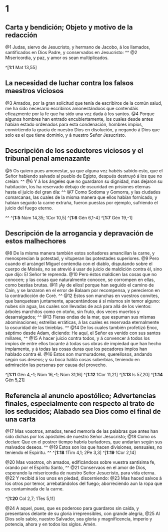 # 1 
## Carta y bendición; Objeto y motivo de la redacción
@1 Judas, siervo de Jesucristo, y hermano de Jacobo, á los llamados, santificados en Dios Padre, y conservados en Jesucristo: ^^ @2 Misericordia, y paz, y amor os sean multiplicados. 

^[**1:1** Mat 13,55]

## La necesidad de luchar contra los falsos maestros viciosos
@3 Amados, por la gran solicitud que tenía de escribiros de la común salud, me ha sido necesario escribiros amonestándoos que contendáis eficazmente por la fe que ha sido una vez dada á los santos. @4 Porque algunos hombres han entrado encubiertamente, los cuales desde antes habían estado ordenados para esta condenación, hombres impíos, convirtiendo la gracia de nuestro Dios en disolución, y negando á Dios que solo es el que tiene dominio, y á nuestro Señor Jesucristo. 


## Descripción de los seductores viciosos y el tribunal penal amenazante
@5 Os quiero pues amonestar, ya que alguna vez habéis sabido esto, que el Señor habiendo salvado al pueblo de Egipto, después destruyó á los que no creían: ^^ @6 Y á los ángeles que no guardaron su dignidad, mas dejaron su habitación, los ha reservado debajo de oscuridad en prisiones eternas hasta el juicio del gran día: ^^ @7 Como Sodoma y Gomorra, y las ciudades comarcanas, las cuales de la misma manera que ellos habían fornicado, y habían seguido la carne extraña, fueron puestas por ejemplo, sufriendo el juicio del fuego eterno. 

^^ 
^[**1:5** Núm 14,35; 1Cor 10,5] ^[**1:6** Gén 6,1-4] ^[**1:7** Gén 19,-1]

## Descripción de la arrogancia y depravación de estos malhechores
@8 De la misma manera también estos soñadores amancillan la carne, y menosprecian la potestad, y vituperan las potestades superiores. @9 Pero cuando el arcángel Miguel contendía con el diablo, disputando sobre el cuerpo de Moisés, no se atrevió á usar de juicio de maldición contra él, sino que dijo: El Señor te reprenda. @10 Pero éstos maldicen las cosas que no conocen; y las cosas que naturalmente conocen, se corrompen en ellas, como bestias brutas. @11 ¡Ay de ellos! porque han seguido el camino de Caín, y se lanzaron en el error de Balaam por recompensa, y perecieron en la contradicción de Coré. ^^ @12 Estos son manchas en vuestros convites, que banquetean juntamente, apacentándose á sí mismos sin temor alguno: nubes sin agua, las cuales son llevadas de acá para allá de los vientos: árboles marchitos como en otoño, sin fruto, dos veces muertos y desarraigados; ^^ @13 Fieras ondas de la mar, que espuman sus mismas abominaciones; estrellas erráticas, á las cuales es reservada eternalmente la oscuridad de las tinieblas. ^^ @14 De los cuales también profetizó Enoc, séptimo desde Adam, diciendo: He aquí, el Señor es venido con sus santos millares, ^^ @15 A hacer juicio contra todos, y á convencer á todos los impíos de entre ellos tocante á todas sus obras de impiedad que han hecho impíamente, y á todas las cosas duras que los pecadores impíos han hablado contra él. @16 Estos son murmuradores, querellosos, andando según sus deseos; y su boca habla cosas soberbias, teniendo en admiración las personas por causa del provecho. 

^[**1:11** Gén 4,-1; Núm 16,-1; Núm 31,16] ^[**1:12** 1Cor 11,21] ^[**1:13** Is 57,20] ^[**1:14** Gén 5,21]

## Referencia al anuncio apostólico; Advertencias finales, especialmente con respecto al trato de los seducidos; Alabado sea Dios como el final de una carta
@17 Mas vosotros, amados, tened memoria de las palabras que antes han sido dichas por los apóstoles de nuestro Señor Jesucristo; @18 Como os decían: Que en el postrer tiempo habría burladores, que andarían según sus malvados deseos. ^^ @19 Estos son los que hacen divisiones, sensuales, no teniendo el Espíritu. 
^^ 
^[**1:18** 1Tim 4,1; 2Pe 3,3] ^[**1:19** 1Cor 2,14]

@20 Mas vosotros, oh amados, edificándoos sobre vuestra santísima fe, orando por el Espíritu Santo, ^^ @21 Conservaos en el amor de Dios, esperando la misericordia de nuestro Señor Jesucristo, para vida eterna. @22 Y recibid á los unos en piedad, discerniendo: @23 Mas haced salvos á los otros por temor, arrebatándolos del fuego; aborreciendo aun la ropa que es contaminada de la carne. 

^[**1:20** Col 2,7; 1Tes 5,11]

@24 A aquel, pues, que es poderoso para guardaros sin caída, y presentaros delante de su gloria irreprensibles, con grande alegría, @25 Al Dios solo sabio, nuestro Salvador, sea gloria y magnificencia, imperio y potencia, ahora y en todos los siglos. Amén. 